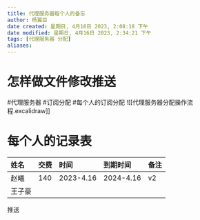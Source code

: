 ```yaml
---
title: 代理服务器每个人的备忘
author: 杨翼臣
date created: 星期日, 4月16日 2023, 2:08:18 下午
date modified: 星期日, 4月16日 2023, 2:34:21 下午
tags: [代理服务器 分配]
aliases: 
---
```


# 怎样做文件修改推送
#代理服务器 #订阅分配 #每个人的订阅分配
![[代理服务器分配操作流程.excalidraw]]


# 每个人的记录表
|  姓名    |  交费    |    时间  |到期时间|   备注   |
|:-----|:-----|:-----|:-----|:-----|
|赵曦|140|2023-4.16|2024-4.16|v2|
|王子豪|      |      |      |      |

推送
